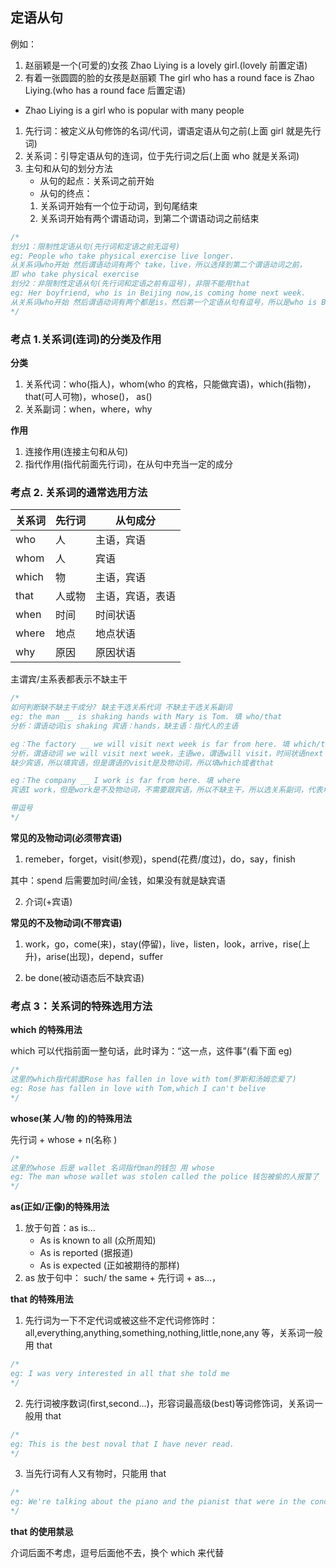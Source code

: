 ## 定语从句

例如：

1. 赵丽颖是一个(可爱的)女孩 Zhao Liying is a lovely girl.(lovely 前置定语)
2. 有着一张圆圆的脸的女孩是赵丽颖 The girl who has a round face is Zhao Liying.(who has a round face 后置定语)

- Zhao Liying is a girl who is popular with many people

1. 先行词：被定义从句修饰的名词/代词，谓语定语从句之前(上面 girl 就是先行词)
2. 关系词：引导定语从句的连词，位于先行词之后(上面 who 就是关系词)
3. 主句和从句的划分方法
   - 从句的起点：关系词之前开始
   - 从句的终点：
   1. 关系词开始有一个位于动词，到句尾结束
   2. 关系词开始有两个谓语动词，到第二个谓语动词之前结束

```js
/*
划分1：限制性定语从句(先行词和定语之前无逗号)
eg: People who take physical exercise live longer. 
从关系词who开始 然后谓语动词有两个 take，live，所以选择到第二个谓语动词之前，
即 who take physical exercise 
划分2：非限制性定语从句(先行词和定语之前有逗号)，非限不能用that
eg: Her boyfriend, who is in Beijing now,is coming home next week.
从关系词who开始 然后谓语动词有两个都是is，然后第一个定语从句有逗号，所以是who is Beijing now
*/
```

### 考点 1.关系词(连词)的分类及作用

**分类**

1. 关系代词：who(指人)，whom(who 的宾格，只能做宾语)，which(指物)，that(可人可物)，whose()， as()
2. 关系副词：when，where，why

**作用**

1. 连接作用(连接主句和从句)
2. 指代作用(指代前面先行词)，在从句中充当一定的成分

### 考点 2. 关系词的通常选用方法

| 关系词 | 先行词 | 从句成分         |
| ------ | ------ | ---------------- |
| who    | 人     | 主语，宾语       |
| whom   | 人     | 宾语             |
| which  | 物     | 主语，宾语       |
| that   | 人或物 | 主语，宾语，表语 |
| when   | 时间   | 时间状语         |
| where  | 地点   | 地点状语         |
| why    | 原因   | 原因状语         |

主谓宾/主系表都表示不缺主干

```js
/*
如何判断缺不缺主干成分? 缺主干选关系代词 不缺主干选关系副词
eg: the man __ is shaking hands with Mary is Tom. 填 who/that
分析：谓语动词is shaking 宾语：hands，缺主语：指代人的主语 

eg：The factory __ we will visit next week is far from here. 填 which/that
分析，谓语动词 we will visit next week，主语we，谓语will visit，时间状语next week，
缺少宾语，所以填宾语，但是谓语的visit是及物动词，所以填which或者that

eg：The company __ I work is far from here. 填 where
宾语I work，但是work是不及物动词，不需要跟宾语，所以不缺主干，所以选关系副词，代表地点。选where

带逗号
*/
```

**常见的及物动词(必须带宾语)**

1. remeber，forget，visit(参观)，spend(花费/度过)，do，say，finish

其中：spend 后需要加时间/金钱，如果没有就是缺宾语

2. 介词(+宾语)

**常见的不及物动词(不带宾语)**

1. work，go，come(来)，stay(停留)，live，listen，look，arrive，rise(上升)，arise(出现)，depend，suffer

2. be done(被动语态后不缺宾语)

### 考点 3：关系词的特殊选用方法

**which 的特殊用法**

which 可以代指前面一整句话，此时译为：“这一点，这件事”(看下面 eg)

```js
/*
这里的which指代前面Rose has fallen in love with tom(罗斯和汤姆恋爱了)
eg: Rose has fallen in love with Tom,which I can't belive
*/
```

**whose(某 人/物 的)的特殊用法**

先行词 + whose + n(名称 )

```js
/*
这里的whose 后是 wallet 名词指代man的钱包 用 whose
eg: The man whose wallet was stolen called the police 钱包被偷的人报警了
*/
```

**as(正如/正像)的特殊用法**

1. 放于句首：as is...
   - As is known to all (众所周知)
   - As is reported (据报道)
   - As is expected (正如被期待的那样)
2. as 放于句中： such/ the same + 先行词 + as...，

**that 的特殊用法**

1. 先行词为一下不定代词或被这些不定代词修饰时：all,everything,anything,something,nothing,little,none,any 等，关系词一般用 that

```js
/*
eg: I was very interested in all that she told me
*/
```

2. 先行词被序数词(first,second...)，形容词最高级(best)等词修饰词，关系词一般用 that

```js
/*
eg: This is the best noval that I have never read.
*/
```

3. 当先行词有人又有物时，只能用 that

```js
/*
eg: We're talking about the piano and the pianist that were in the concert we attended last night.
*/
```

**that 的使用禁忌**

介词后面不考虑，逗号后面他不去，换个 which 来代替
